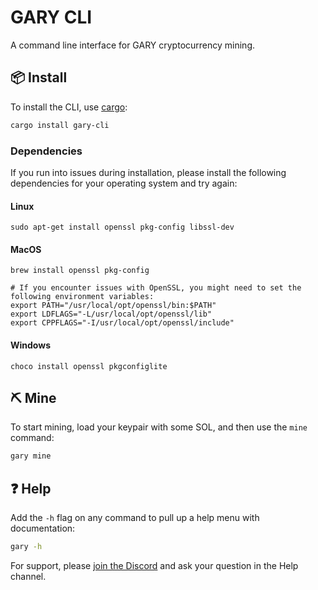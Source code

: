 # GARY CLI

A command line interface for GARY cryptocurrency mining.

## 📦 Install

To install the CLI, use [cargo](https://doc.rust-lang.org/cargo/getting-started/installation.html):

```sh
cargo install gary-cli
```


### Dependencies
If you run into issues during installation, please install the following dependencies for your operating system and try again:

#### Linux
```
sudo apt-get install openssl pkg-config libssl-dev
```

#### MacOS
```
brew install openssl pkg-config

# If you encounter issues with OpenSSL, you might need to set the following environment variables:
export PATH="/usr/local/opt/openssl/bin:$PATH"
export LDFLAGS="-L/usr/local/opt/openssl/lib"
export CPPFLAGS="-I/usr/local/opt/openssl/include"
```

#### Windows
```
choco install openssl pkgconfiglite
```

## ⛏️ Mine

To start mining, load your keypair with some SOL, and then use the `mine` command:

```sh
gary mine
```

## ❓ Help

Add the `-h` flag on any command to pull up a help menu with documentation:

```sh
gary -h
```

For support, please [join the Discord](https://discord.gg/7xymAXZP8Y) and ask your question in the Help channel.
